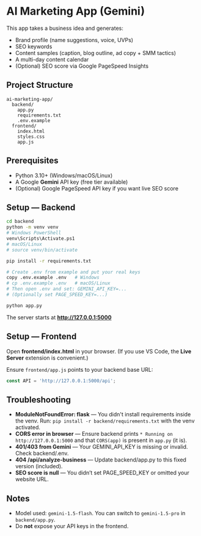 # AI Marketing App (Gemini)

This app takes a business idea and generates:
- Brand profile (name suggestions, voice, UVPs)
- SEO keywords
- Content samples (caption, blog outline, ad copy + SMM tactics)
- A multi-day content calendar
- (Optional) SEO score via Google PageSpeed Insights

## Project Structure
```
ai-marketing-app/
  backend/
    app.py
    requirements.txt
    .env.example
  frontend/
    index.html
    styles.css
    app.js
```

## Prerequisites
- Python 3.10+ (Windows/macOS/Linux)
- A Google **Gemini** API key (free tier available)
- (Optional) Google PageSpeed API key if you want live SEO score

## Setup — Backend
```bash
cd backend
python -m venv venv
# Windows PowerShell
venv\Scripts\Activate.ps1
# macOS/Linux
# source venv/bin/activate

pip install -r requirements.txt

# Create .env from example and put your real keys
copy .env.example .env   # Windows
# cp .env.example .env   # macOS/Linux
# Then open .env and set: GEMINI_API_KEY=...
# (Optionally set PAGE_SPEED_KEY=...)

python app.py
```
The server starts at **http://127.0.0.1:5000**

## Setup — Frontend
Open **frontend/index.html** in your browser.
(If you use VS Code, the **Live Server** extension is convenient.)

Ensure `frontend/app.js` points to your backend base URL:
```js
const API = 'http://127.0.0.1:5000/api';
```

## Troubleshooting
- **ModuleNotFoundError: flask** — You didn't install requirements inside the venv. Run:
  `pip install -r backend/requirements.txt` with the venv activated.
- **CORS error in browser** — Ensure backend prints `* Running on http://127.0.0.1:5000`
  and that `CORS(app)` is present in `app.py` (it is).
- **401/403 from Gemini** — Your GEMINI_API_KEY is missing or invalid. Check backend/.env.
- **404 /api/analyze-business** — Update backend/app.py to this fixed version (included).
- **SEO score is null** — You didn’t set PAGE_SPEED_KEY or omitted your website URL.

## Notes
- Model used: `gemini-1.5-flash`. You can switch to `gemini-1.5-pro` in `backend/app.py`.
- Do **not** expose your API keys in the frontend.
